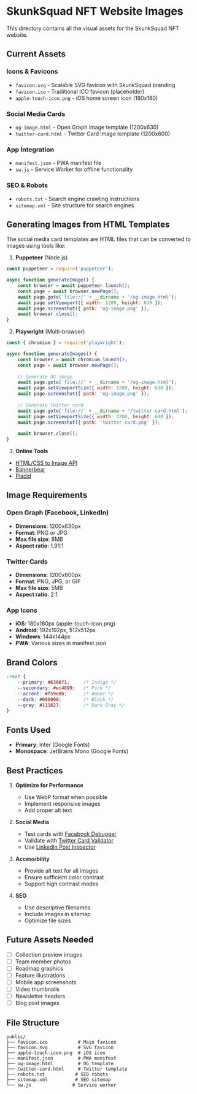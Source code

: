 # SkunkSquad NFT Website Images

This directory contains all the visual assets for the SkunkSquad NFT website.

## Current Assets

### Icons & Favicons
- `favicon.svg` - Scalable SVG favicon with SkunkSquad branding
- `favicon.ico` - Traditional ICO favicon (placeholder)
- `apple-touch-icon.png` - iOS home screen icon (180x180)

### Social Media Cards
- `og-image.html` - Open Graph image template (1200x630)
- `twitter-card.html` - Twitter Card image template (1200x600)

### App Integration
- `manifest.json` - PWA manifest file
- `sw.js` - Service Worker for offline functionality

### SEO & Robots
- `robots.txt` - Search engine crawling instructions
- `sitemap.xml` - Site structure for search engines

## Generating Images from HTML Templates

The social media card templates are HTML files that can be converted to images using tools like:

1. **Puppeteer** (Node.js)
```javascript
const puppeteer = require('puppeteer');

async function generateImage() {
    const browser = await puppeteer.launch();
    const page = await browser.newPage();
    await page.goto('file://' + __dirname + '/og-image.html');
    await page.setViewport({ width: 1200, height: 630 });
    await page.screenshot({ path: 'og-image.png' });
    await browser.close();
}
```

2. **Playwright** (Multi-browser)
```javascript
const { chromium } = require('playwright');

async function generateImages() {
    const browser = await chromium.launch();
    const page = await browser.newPage();
    
    // Generate OG image
    await page.goto('file://' + __dirname + '/og-image.html');
    await page.setViewportSize({ width: 1200, height: 630 });
    await page.screenshot({ path: 'og-image.png' });
    
    // Generate Twitter card
    await page.goto('file://' + __dirname + '/twitter-card.html');
    await page.setViewportSize({ width: 1200, height: 600 });
    await page.screenshot({ path: 'twitter-card.png' });
    
    await browser.close();
}
```

3. **Online Tools**
- [HTML/CSS to Image API](https://htmlcsstoimage.com/)
- [Bannerbear](https://www.bannerbear.com/)
- [Placid](https://placid.app/)

## Image Requirements

### Open Graph (Facebook, LinkedIn)
- **Dimensions**: 1200x630px
- **Format**: PNG or JPG
- **Max file size**: 8MB
- **Aspect ratio**: 1.91:1

### Twitter Cards
- **Dimensions**: 1200x600px  
- **Format**: PNG, JPG, or GIF
- **Max file size**: 5MB
- **Aspect ratio**: 2:1

### App Icons
- **iOS**: 180x180px (apple-touch-icon.png)
- **Android**: 192x192px, 512x512px
- **Windows**: 144x144px
- **PWA**: Various sizes in manifest.json

## Brand Colors

```css
:root {
    --primary: #6366f1;     /* Indigo */
    --secondary: #ec4899;   /* Pink */
    --accent: #f59e0b;      /* Amber */
    --dark: #000000;        /* Black */
    --gray: #111827;        /* Dark Gray */
}
```

## Fonts Used
- **Primary**: Inter (Google Fonts)
- **Monospace**: JetBrains Mono (Google Fonts)

## Best Practices

1. **Optimize for Performance**
   - Use WebP format when possible
   - Implement responsive images
   - Add proper alt text

2. **Social Media**
   - Test cards with [Facebook Debugger](https://developers.facebook.com/tools/debug/)
   - Validate with [Twitter Card Validator](https://cards-dev.twitter.com/validator)
   - Use [LinkedIn Post Inspector](https://www.linkedin.com/post-inspector/)

3. **Accessibility**
   - Provide alt text for all images
   - Ensure sufficient color contrast
   - Support high contrast modes

4. **SEO**
   - Use descriptive filenames
   - Include images in sitemap
   - Optimize file sizes

## Future Assets Needed

- [ ] Collection preview images
- [ ] Team member photos
- [ ] Roadmap graphics
- [ ] Feature illustrations
- [ ] Mobile app screenshots
- [ ] Video thumbnails
- [ ] Newsletter headers
- [ ] Blog post images

## File Structure

```
public/
├── favicon.ico           # Main favicon
├── favicon.svg           # SVG favicon
├── apple-touch-icon.png  # iOS icon
├── manifest.json         # PWA manifest
├── og-image.html         # OG template
├── twitter-card.html     # Twitter template
├── robots.txt           # SEO robots
├── sitemap.xml          # SEO sitemap
└── sw.js               # Service worker
```